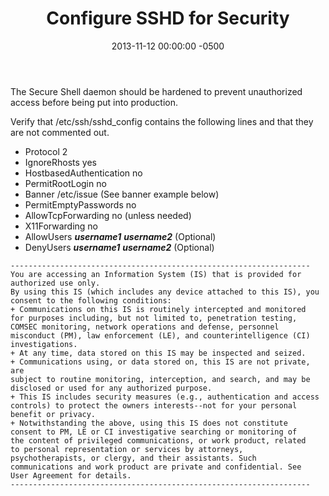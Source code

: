 ﻿---
title:  Configure SSHD for Security
date:   2013-11-12 00:00:00 -0500
categories: IT
---

The Secure Shell daemon should be hardened to prevent unauthorized access before being put into production.

Verify that /etc/ssh/sshd_config contains the following lines and that they are not commented out.

- Protocol 2
- IgnoreRhosts yes
- HostbasedAuthentication no
- PermitRootLogin no
- Banner /etc/issue (See banner example below)
- PermitEmptyPasswords no
- AllowTcpForwarding no (unless needed)
- X11Forwarding no
- AllowUsers ***username1*** ***username2*** (Optional)
- DenyUsers ***username1*** ***username2*** (Optional)

```text
-------------------------------------------------------------------
You are accessing an Information System (IS) that is provided for
authorized use only.
By using this IS (which includes any device attached to this IS), you
consent to the following conditions:
+ Communications on this IS is routinely intercepted and monitored
for purposes including, but not limited to, penetration testing,
COMSEC monitoring, network operations and defense, personnel
misconduct (PM), law enforcement (LE), and counterintelligence (CI)
investigations.
+ At any time, data stored on this IS may be inspected and seized.
+ Communications using, or data stored on, this IS are not private, are
subject to routine monitoring, interception, and search, and may be
disclosed or used for any authorized purpose.
+ This IS includes security measures (e.g., authentication and access
controls) to protect the owners interests--not for your personal
benefit or privacy.
+ Notwithstanding the above, using this IS does not constitute
consent to PM, LE or CI investigative searching or monitoring of
the content of privileged communications, or work product, related
to personal representation or services by attorneys,
psychotherapists, or clergy, and their assistants. Such
communications and work product are private and confidential. See
User Agreement for details.
-------------------------------------------------------------------
```
